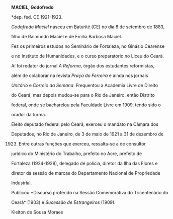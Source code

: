 **MACIEL, Godofredo**



\*dep. fed. CE 1921-1923.



*Godofredo Maciel* nasceu em Baturité (CE) no dia 8 de setembro de 1883,

filho de Raimundo Maciel e de Emília Barbosa Maciel.



Fez os primeiros estudos no Seminário de Fortaleza, no Ginásio Cearense

e no Instituto de Humanidades, e o curso preparatório no Liceu do Ceará.

Aí foi redator do jornal *A Reforma*, órgão dos estudantes reformistas,

além de colaborar na revista *Praça do Ferreira* e ainda nos jornais

*Unitário* e *Correio da Semana*. Frequentou a Academia Livre de Direito

do Ceará, mas depois mudou-se para o Rio de Janeiro, então Distrito

federal, onde se bacharelou pela Faculdade Livre em 1909, tendo sido o

orador da turma.



Eleito deputado federal pelo Ceará, exerceu o mandato na Câmara dos

Deputados, no Rio de Janeiro, de 3 de maio de 1921 a 31 de dezembro de

1923. Entre outras funções que exerceu, ressalta-se a de consultor

jurídico do Ministério do Trabalho, prefeito no Acre, prefeito de

Fortaleza (1924-1928), delegado de polícia, diretor da Ilha das Flores e

diretor da sessão de marcas do Departamento Nacional de Propriedade

Industrial.



Publicou *Discurso proferido na Sessão Comemorativa do Tricentenário do

Ceará* (1903) e *Sucessão de Estrangeiros* (1909).



Kleiton de Sousa Moraes



